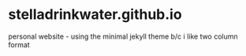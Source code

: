 # stelladrinkwater.github.io
personal website - using the minimal jekyll theme b/c i like two column format

